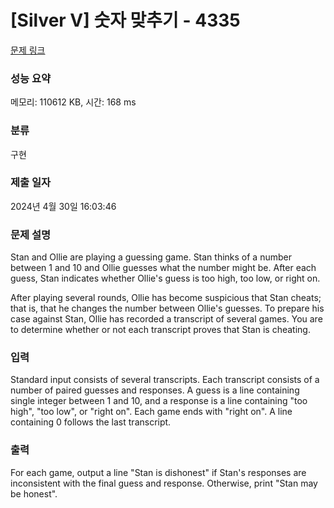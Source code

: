 # [Silver V] 숫자 맞추기 - 4335 

[문제 링크](https://www.acmicpc.net/problem/4335) 

### 성능 요약

메모리: 110612 KB, 시간: 168 ms

### 분류

구현

### 제출 일자

2024년 4월 30일 16:03:46

### 문제 설명

<p>Stan and Ollie are playing a guessing game. Stan thinks of a number between 1 and 10 and Ollie guesses what the number might be. After each guess, Stan indicates whether Ollie's guess is too high, too low, or right on.</p>

<p>After playing several rounds, Ollie has become suspicious that Stan cheats; that is, that he changes the number between Ollie's guesses. To prepare his case against Stan, Ollie has recorded a transcript of several games. You are to determine whether or not each transcript proves that Stan is cheating.</p>

### 입력 

 <p>Standard input consists of several transcripts. Each transcript consists of a number of paired guesses and responses. A guess is a line containing single integer between 1 and 10, and a response is a line containing "too high", "too low", or "right on". Each game ends with "right on". A line containing 0 follows the last transcript.</p>

### 출력 

 <p>For each game, output a line "Stan is dishonest" if Stan's responses are inconsistent with the final guess and response. Otherwise, print "Stan may be honest".</p>

